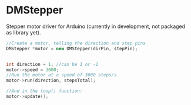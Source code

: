 # DMStepper
Stepper motor driver for Arduino (currently in development, not packaged as library yet).

```C++
//Create a motor, telling the direction and step pins
DMStepper *motor = new DMStepper(dirPin, stepPin);


int direction = 1; //can be 1 or -1
motor->speed = 3000;
//Run the motor at a speed of 3000 steps/s
motor->run(direction, stepsTotal);

//And in the loop() function:
motor->update();


```
